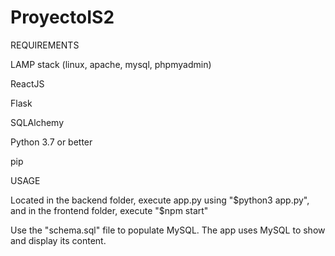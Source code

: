 # ProyectoIS2
REQUIREMENTS


LAMP stack (linux, apache, mysql, phpmyadmin)

ReactJS

Flask

SQLAlchemy

Python 3.7 or better

pip

USAGE

Located in the backend folder, execute app.py using "$python3 app.py", and in the frontend folder, execute "$npm start"

Use the "schema.sql" file to populate MySQL. The app uses MySQL to show and display its content.
